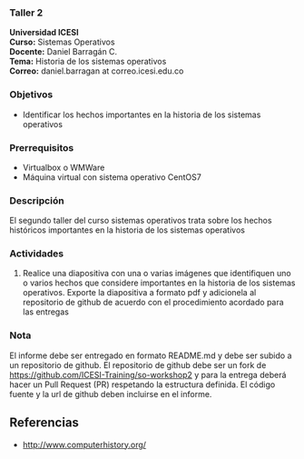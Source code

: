 ### Taller 2
**Universidad ICESI**  
**Curso:** Sistemas Operativos  
**Docente:** Daniel Barragán C.  
**Tema:** Historia de los sistemas operativos  
**Correo:** daniel.barragan at correo.icesi.edu.co


### Objetivos
* Identificar los hechos importantes en la historia de los sistemas operativos

### Prerrequisitos
* Virtualbox o WMWare
* Máquina virtual con sistema operativo CentOS7

### Descripción
El segundo taller del curso sistemas operativos trata sobre los hechos históricos importantes en la historia de los sistemas operativos

### Actividades

1. Realice una diapositiva con una o varias imágenes que identifiquen uno o varios hechos que considere importantes en la historia de los sistemas operativos. Exporte la diapositiva a formato pdf y adicionela al repositorio de github de acuerdo con el procedimiento acordado para las entregas

### Nota

El informe debe ser entregado en formato README.md y debe ser subido a un repositorio de github. El repositorio de github debe ser un fork de https://github.com/ICESI-Training/so-workshop2 y para la entrega deberá hacer un Pull Request (PR) respetando la estructura definida. El código fuente y la url de github deben incluirse en el informe.  

## Referencias

* http://www.computerhistory.org/
